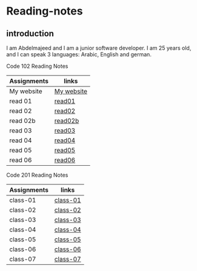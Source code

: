 
# Reading-notes

## introduction
 I am Abdelmajeed and I am a junior software developer. 
 I am 25 years old, and I can speak 3 languages: Arabic, English and german.


Code 102 Reading Notes

|Assignments     |       links|
----------------|-----------------|
|My website       | [My website ](https://abdu-zeyad.github.io/mywebsites/)|
|read 01        | [read01](read01.md)|
|read 02       |[read02](read02.md)|
|read 02b         |[read02b](read02b.md)|
|read 03        |[read03](read03.md)|
|read 04         |[read04](read04.md)|
|read 05         |[read05](read05.md)|
|read 06        |[read06](read06.md)|



Code 201 Reading Notes


|Assignments     |       links|
|----------------|-----------------|
|class-01      | [class-01](class-01.md)|
|class-02    |[class-02](class-02.md)|
|class-03       |[class-03](class-03.md)|
|class-04        |[class-04](class-04.md)|
|class-05         |[class-05](class-05.md)|
|class-06         |[class-06](class-06.md)|
|class-07        |[class-07](class-07.md)|


